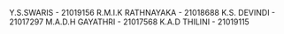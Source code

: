 Y.S.SWARIS - 21019156
R.M.I.K RATHNAYAKA - 21018688
K.S. DEVINDI - 21017297
M.A.D.H GAYATHRI - 21017568
K.A.D THILINI - 21019115

